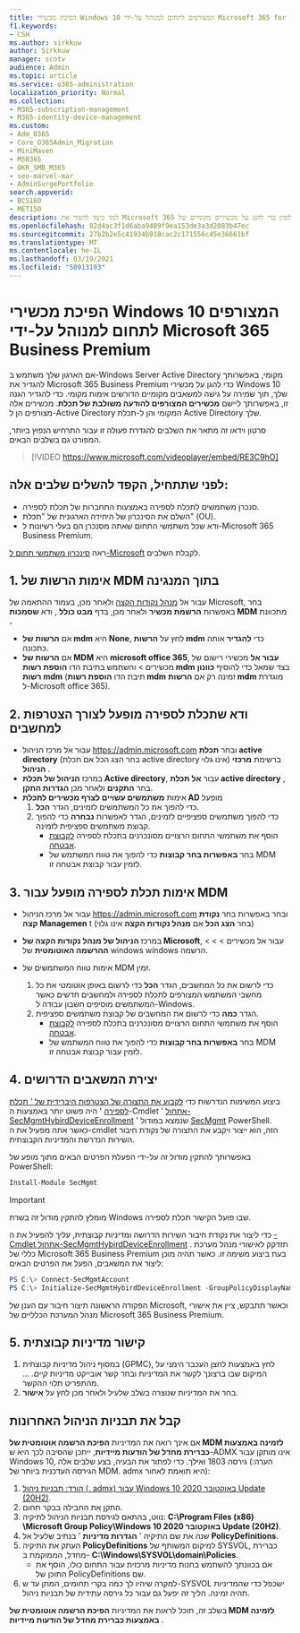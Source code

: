 ```yaml
---
title: הפיכת מכשירי Windows 10 המצורפים לתחום למנוהל על-ידי Microsoft 365 for business
f1.keywords:
- CSH
ms.author: sirkkuw
author: Sirkkuw
manager: scotv
audience: Admin
ms.topic: article
ms.service: o365-administration
localization_priority: Normal
ms.collection:
- M365-subscription-management
- M365-identity-device-management
ms.custom:
- Adm_O365
- Core_O365Admin_Migration
- MiniMaven
- MSB365
- OKR_SMB_M365
- seo-marvel-mar
- AdminSurgePortfolio
search.appverid:
- BCS160
- MET150
description: למד כיצד להפוך את Microsoft 365 לזמין כדי להגן על מכשירים מקומיים של Active Directory המצורפים ל-Windows 10 בשלבים ספורים בלבד.
ms.openlocfilehash: 82d4ac3f1d6aba9489f9ea153de3a3d2083b47ec
ms.sourcegitcommit: 27b2b2e5c41934b918cac2c171556c45e36661bf
ms.translationtype: MT
ms.contentlocale: he-IL
ms.lasthandoff: 03/19/2021
ms.locfileid: "50913193"
---
```

# <a name="enable-domain-joined-windows-10-devices-to-be-managed-by-microsoft-365-business-premium"></a>הפיכת מכשירי Windows 10 המצורפים לתחום למנוהל על-ידי Microsoft 365 Business Premium

אם הארגון שלך משתמש ב-Windows Server Active Directory מקומי, באפשרותך להגדיר את Microsoft 365 Business Premium כדי להגן על מכשירי Windows 10 שלך, תוך שמירה על גישה למשאבים מקומיים הדורשים אימות מקומי.
כדי להגדיר הגנה זו, באפשרותך ליישם **מכשירים המצורפים להודעה משולבת של תכלת**. מכשירים אלה מצורפים הן ל-Active Directory המקומי והן ל-תכלת Active Directory שלך.

סרטון וידאו זה מתאר את השלבים להגדרת פעולה זו עבור התרחיש הנפוץ ביותר, המפורט גם בשלבים הבאים.

> [!VIDEO https://www.microsoft.com/videoplayer/embed/RE3C9hO]
  

## <a name="before-you-get-started-make-sure-you-complete-these-steps"></a>לפני שתתחיל, הקפד להשלים שלבים אלה:
- סנכרן משתמשים לתכלת לספירה באמצעות התחברות של תכלת לספירה.
- השלם את הסינכרון של היחידה הארגונית של "תכלת" (OU).
- ודא שכל משתמשי התחום שאתה מסנכרן הם בעלי רשיונות ל-Microsoft 365 Business Premium.

ראה [סינכרון משתמשי תחום ל-Microsoft](manage-domain-users.md) לקבלת השלבים.

## <a name="1-verify-mdm-authority-in-intune"></a>1. אימות הרשות של MDM בתוך המנגינה

עבור אל [מנהל נקודות הקצה](https://endpoint.microsoft.com/#blade/Microsoft_Intune_Enrollment/EnrollmentMenu/overview) ולאחר מכן, בעמוד ההתאמה של Microsoft, בחר באפשרות **הרשמת מכשיר** ולאחר מכן, בדף **מבט כולל** , ודא **שסמכות MDM** מתכוונת **.**

- אם **הרשות של mdm** היא **None**, לחץ על **הרשות mdm** כדי **להגדיר** אותה כתכונה.
- אם **הרשות של MDM** היא **microsoft office 365**, **עבור אל** מכשירי רישום של מכשירים  >   והשתמש בתיבת הדו **הוספת רשות mdm** בצד שמאל כדי להוסיף **כוונון רשות mdm** (תיבת הדו **הוספת רשות mdm** זמינה רק אם **הרשות mdm** מוגדרת ל-Microsoft office 365).

## <a name="2-verify-azure-ad-is-enabled-for-joining-computers"></a>2. ודא שתכלת לספירה מופעל לצורך הצטרפות למחשבים

- עבור אל מרכז הניהול <a href="https://go.microsoft.com/fwlink/p/?linkid=2024339" target="_blank">https://admin.microsoft.com</a>  ובחר **תכלת active directory** (בחר הצג הכל אם תכלת active directory אינו גלוי) ברשימת **מרכזי הניהול** . 
- במרכז **הניהול של תכלת Active directory**, עבור **אל תכלת active directory** , בחר **התקנים** ולאחר מכן **הגדרות התקן**.
- אימות **משתמשים עשויים לצרף מכשירים לתכלת AD** מופעל 
    1. כדי להפוך את כל המשתמשים לזמינים, הגדר **הכל**.
    2. כדי להפוך משתמשים ספציפיים לזמינים, הגדר לאפשרות **נבחרה** כדי להפוך קבוצת משתמשים ספציפית לזמינה.
        - הוסף את משתמשי התחום הרצויים מסונכרנים בתכלת לספירה [לקבוצת אבטחה](../admin/create-groups/create-groups.md).
        - בחר **באפשרות בחר קבוצות** כדי להפוך את טווח המשתמש של MDM לזמין עבור קבוצת אבטחה זו.

## <a name="3-verify-azure-ad-is-enabled-for-mdm"></a>3. אימות תכלת לספירה מופעל עבור MDM

- עבור אל מרכז הניהול <a href="https://go.microsoft.com/fwlink/p/?linkid=2024339" target="_blank">https://admin.microsoft.com</a>  ובחר באפשרות בחר **נקודת קצה Managemen** t (בחר **הצג הכל** אם **מנהל נקודות הקצה** אינו גלוי)
- במרכז **הניהול של מנהל נקודות הקצה של Microsoft**, עבור אל מכשירים   >    >    >  **ההרשמה האוטומטית** של windows windows הרשמה.
- אימות טווח המשתמשים של MDM זמין.

    1. כדי לרשום את כל המחשבים, הגדר **הכל** כדי לרשום באופן אוטומטי את כל מחשבי המשתמש המצורפים לתכלת לספירה ולמחשבים חדשים כאשר המשתמשים מוסיפים חשבון עבודה ל-Windows.
    2. הגדר **כמה** כדי לרשום את המחשבים של קבוצת משתמשים ספציפית.
        -  הוסף את משתמשי התחום הרצויים מסונכרנים בתכלת לספירה [לקבוצת אבטחה](../admin/create-groups/create-groups.md).
        -  בחר **באפשרות בחר קבוצות** כדי להפוך את טווח המשתמש של MDM לזמין עבור קבוצת אבטחה זו.

## <a name="4-create-the-required-resources"></a>4. יצירת המשאבים הדרושים 

ביצוע המשימות הנדרשות כדי [לקבוע את התצורה של הצטרפות היברידית של ' תכלת לספירה](/azure/active-directory/devices/hybrid-azuread-join-managed-domains#configure-hybrid-azure-ad-join) ' היה פשוט יותר באמצעות ה-Cmdlet ' [אתחול-SecMgmtHybirdDeviceEnrollment](https://github.com/microsoft/secmgmt-open-powershell/blob/master/docs/help/Initialize-SecMgmtHybirdDeviceEnrollment.md) ' שנמצא במודול [SecMgmt](https://www.powershellgallery.com/packages/SecMgmt) PowerShell. כאשר אתה מפעיל את ה-cmdlet הזה, הוא ייצור ויקבע את התצורה של נקודת חיבור השירות הנדרשת והמדיניות הקבוצתית.

באפשרותך להתקין מודול זה על-ידי הפעלת הפרטים הבאים מתוך מופע של PowerShell:

```powershell
Install-Module SecMgmt
```

> [!IMPORTANT]
> מומלץ להתקין מודול זה בשרת Windows שבו פועל הקישור תכלת לספירה.

כדי ליצור את נקודת חיבור השירות הדרושה ומדיניות קבוצתית, עליך להפעיל את ה  [-Cmdlet אתחול-SecMgmtHybirdDeviceEnrollment](https://github.com/microsoft/secmgmt-open-powershell/blob/master/docs/help/Initialize-SecMgmtHybirdDeviceEnrollment.md) . תזדקק לאישורי מנהל מערכת כללי של Microsoft 365 Business Premium בעת ביצוע משימה זו. כאשר תהיה מוכן ליצור את המשאבים, הפעל את הפרטים הבאים:

```powershell
PS C:\> Connect-SecMgmtAccount
PS C:\> Initialize-SecMgmtHybirdDeviceEnrollment -GroupPolicyDisplayName 'Device Management'
```

הפקודה הראשונה תיצור חיבור עם הענן של Microsoft, וכאשר תתבקש, ציין את אישורי מנהל המערכת הכלליים של Microsoft 365 Business Premium.

## <a name="5-link-the-group-policy"></a>5. קישור מדיניות קבוצתית

1. במסוף ניהול מדיניות קבוצתית (GPMC), לחץ באמצעות לחצן העכבר הימני על המיקום שבו ברצונך לקשר את המדיניות ובחר קשר אובייקט מדיניות *קיים.* ... מהתפריט תלוי ההקשר.
2. בחר את המדיניות שנוצרה בשלב שלעיל ולאחר מכן לחץ על **אישור**.

## <a name="get-the-latest-administrative-templates"></a>קבל את תבניות הניהול האחרונות

אם אינך רואה את המדיניות **הפיכת הרשמה אוטומטית של MDM לזמינה באמצעות כברירת מחדל של הודעות מיידיות**, ייתכן שהסיבה לכך היא ש-ADMX אינו מותקן עבור Windows 10, גירסה 1803 ואילך. כדי לפתור את הבעיה, בצע שלבים אלה (הערה: הגירסה העדכנית ביותר של MDM. admx היא תואמת לאחור):

1.  [הורד: תבניות ניהול (. admx) עבור Windows 10 באוקטובר 2020 Update (20H2)](https://www.microsoft.com/download/102157).
2.  התקן את החבילה בבקר תחום.
3.  נווט, בהתאם לגירסת תבניות הניהול לתיקיה: **C:\Program Files (x86) \Microsoft Group Policy\Windows 10 באוקטובר 2020 Update (20H2)**.
4.  שנה את שם התיקיה ' **הגדרות מדיניות** ' בנתיב שלעיל אל **PolicyDefinitions**.
5.  העתק את התיקיה **PolicyDefinitions** למיקום המשותף של SYSVOL, כברירת מחדל, הממוקמת ב- **C:\Windows\SYSVOL\domain\Policies**. 
    -   אם בכוונתך להשתמש בחנות מדיניות מרכזית עבור התחום כולו, הוסף את התוכן של PolicyDefinitions שם.
6.  למקרה שיהיו לך כמה בקרי תחומים, המתן עד ש-SYSVOL ישכפל כדי שהמדיניות תהיה זמינה. הליך זה יפעל גם עבור כל גירסה עתידית של תבניות ניהול.

בשלב זה, תוכל לראות את המדיניות **הפיכת הרשמה אוטומטית של MDM לזמינה באמצעות כברירת מחדל של הודעות מיידיות** .
